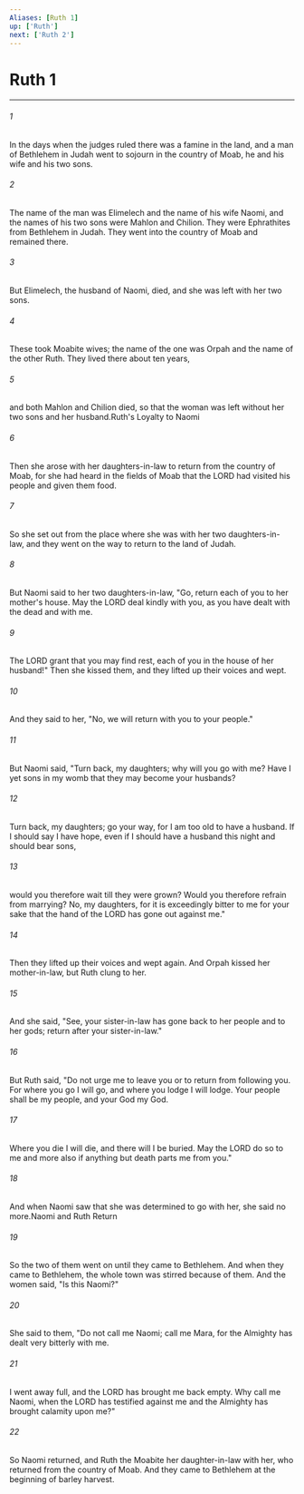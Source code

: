 ```yaml
---
Aliases: [Ruth 1]
up: ['Ruth']
next: ['Ruth 2']
---
```

# Ruth 1

***

 

###### 1 
In the days when the judges ruled there was a famine in the land, and a man of Bethlehem in Judah went to sojourn in the country of Moab, he and his wife and his two sons. 
 

###### 2 
The name of the man was Elimelech and the name of his wife Naomi, and the names of his two sons were Mahlon and Chilion. They were Ephrathites from Bethlehem in Judah. They went into the country of Moab and remained there. 
 

###### 3 
But Elimelech, the husband of Naomi, died, and she was left with her two sons. 
 

###### 4 
These took Moabite wives; the name of the one was Orpah and the name of the other Ruth. They lived there about ten years, 
 

###### 5 
and both Mahlon and Chilion died, so that the woman was left without her two sons and her husband.Ruth's Loyalty to Naomi
 
 

###### 6 
Then she arose with her daughters-in-law to return from the country of Moab, for she had heard in the fields of Moab that the LORD had visited his people and given them food. 
 

###### 7 
So she set out from the place where she was with her two daughters-in-law, and they went on the way to return to the land of Judah. 
 

###### 8 
But Naomi said to her two daughters-in-law, "Go, return each of you to her mother's house. May the LORD deal kindly with you, as you have dealt with the dead and with me. 
 

###### 9 
The LORD grant that you may find rest, each of you in the house of her husband!" Then she kissed them, and they lifted up their voices and wept. 
 

###### 10 
And they said to her, "No, we will return with you to your people." 
 

###### 11 
But Naomi said, "Turn back, my daughters; why will you go with me? Have I yet sons in my womb that they may become your husbands? 
 

###### 12 
Turn back, my daughters; go your way, for I am too old to have a husband. If I should say I have hope, even if I should have a husband this night and should bear sons, 
 

###### 13 
would you therefore wait till they were grown? Would you therefore refrain from marrying? No, my daughters, for it is exceedingly bitter to me for your sake that the hand of the LORD has gone out against me." 
 

###### 14 
Then they lifted up their voices and wept again. And Orpah kissed her mother-in-law, but Ruth clung to her.
 
 

###### 15 
And she said, "See, your sister-in-law has gone back to her people and to her gods; return after your sister-in-law." 
 

###### 16 
But Ruth said, "Do not urge me to leave you or to return from following you. For where you go I will go, and where you lodge I will lodge. Your people shall be my people, and your God my God. 
 

###### 17 
Where you die I will die, and there will I be buried. May the LORD do so to me and more also if anything but death parts me from you." 
 

###### 18 
And when Naomi saw that she was determined to go with her, she said no more.Naomi and Ruth Return
 
 

###### 19 
So the two of them went on until they came to Bethlehem. And when they came to Bethlehem, the whole town was stirred because of them. And the women said, "Is this Naomi?" 
 

###### 20 
She said to them, "Do not call me Naomi; call me Mara, for the Almighty has dealt very bitterly with me. 
 

###### 21 
I went away full, and the LORD has brought me back empty. Why call me Naomi, when the LORD has testified against me and the Almighty has brought calamity upon me?"
 
 

###### 22 
So Naomi returned, and Ruth the Moabite her daughter-in-law with her, who returned from the country of Moab. And they came to Bethlehem at the beginning of barley harvest.
 
